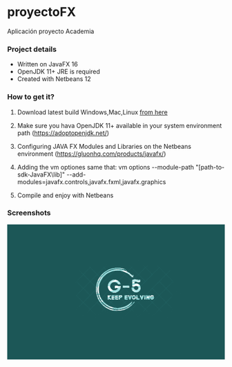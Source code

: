 # proyectoFX
Aplicación proyecto Academia

### Project details
- Written on JavaFX 16
- OpenJDK 11+ JRE is required
- Created with Netbeans 12

### How to get it?
 1. Download latest build Windows,Mac,Linux [from here](https://github.com/proyectosdam2021/proyectoFX)
 2. Make sure you hava OpenJDK 11+ available in your system environment path (https://adoptopenjdk.net/)
 3. Configuring JAVA FX Modules and Libraries on the Netbeans environment  (https://gluonhq.com/products/javafx/)
 4. Adding the vm optiones same that:
 vm options
--module-path "[path-to-sdk-JavaFX\lib]" --add-modules=javafx.controls,javafx.fxml,javafx.graphics

 5. Compile and enjoy with Netbeans


### Screenshots
<img src=https://github.com/proyectosdam2021/proyectoFX/blob/Master2/src/imagenes/academia2.png>
